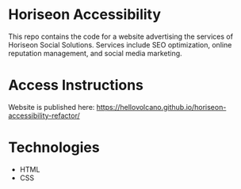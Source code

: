 # Horiseon Accessibility
This repo contains the code for a website advertising the services of Horiseon Social Solutions. Services include SEO optimization, online reputation management, and social media marketing. 

# Access Instructions
Website is published here: https://hellovolcano.github.io/horiseon-accessibility-refactor/


# Technologies
- HTML
- CSS
